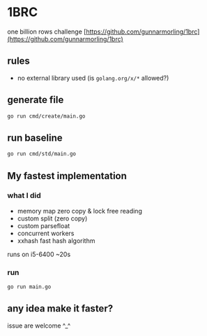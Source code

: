 # 1BRC

one billion rows challenge [https://github.com/gunnarmorling/1brc](https://github.com/gunnarmorling/1brc)

## rules

- no external library used (is `golang.org/x/*` allowed?)

## generate file

```bash
go run cmd/create/main.go
```

## run baseline

```bash
go run cmd/std/main.go
```

## My fastest implementation

### what I did

- memory map zero copy & lock free reading
- custom split (zero copy)
- custom parsefloat
- concurrent workers
- xxhash fast hash algorithm

runs on i5-6400 ~20s

### run

```bash
go run main.go
```

## any idea make it faster?

issue are welcome ^_^

